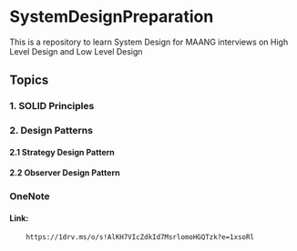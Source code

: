 # SystemDesignPreparation
This is a repository to learn System Design for MAANG interviews on High Level Design and Low Level Design

## Topics

### 1. SOLID Principles
### 2. Design Patterns
#### 2.1 Strategy Design Pattern
#### 2.2 Observer Design Pattern

### OneNote
#### Link:
```
    https://1drv.ms/o/s!AlKH7VIcZdkId7MsrlomoHGQTzk?e=1xsoRl
```
